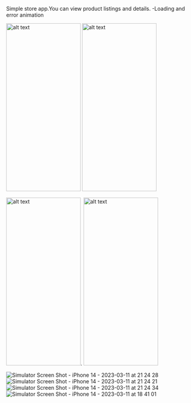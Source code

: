 Simple store app.You can view product listings and details.
-Loading and error animation

<img src="https://user-images.githubusercontent.com/92800666/224505429-906a70bb-424e-492e-89b6-9e579ed96bf3.png" alt="alt text" width="200" height="450">      <img src="https://user-images.githubusercontent.com/92800666/224505434-f4792717-7321-4035-8570-4b8b61e6de90.png" alt="alt text" width="200" height="450">


<img src="https://user-images.githubusercontent.com/92800666/222468908-3f116fbf-bc5c-4a06-9d40-c4339cd4f26e.png" alt="alt text" width="200" height="450">.     <img src="https://user-images.githubusercontent.com/92800666/222468908-3f116fbf-bc5c-4a06-9d40-c4339cd4f26e.png" alt="alt text" width="200" height="450">



![Simulator Screen Shot - iPhone 14 - 2023-03-11 at 21 24 28](https://user-images.githubusercontent.com/92800666/224505429-906a70bb-424e-492e-89b6-9e579ed96bf3.png)
![Simulator Screen Shot - iPhone 14 - 2023-03-11 at 21 24 21](https://user-images.githubusercontent.com/92800666/224505434-f4792717-7321-4035-8570-4b8b61e6de90.png)
![Simulator Screen Shot - iPhone 14 - 2023-03-11 at 21 24 34](https://user-images.githubusercontent.com/92800666/224505438-631c6c37-41c7-4163-bdb7-6540e27301d8.png)
![Simulator Screen Shot - iPhone 14 - 2023-03-11 at 18 41 01](https://user-images.githubusercontent.com/92800666/224505440-e5ce2ffa-73e6-4ad4-938b-e336e5f759a5.png)
